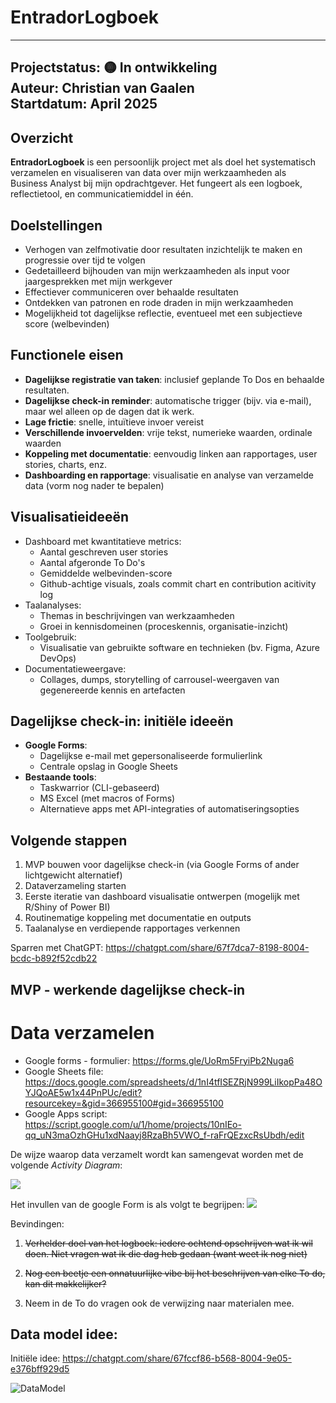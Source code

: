 # EntradorLogboek
---
Projectstatus: 🟡 In ontwikkeling  
Auteur: Christian van Gaalen  
Startdatum: April 2025
---

## Overzicht

**EntradorLogboek** is een persoonlijk project met als doel het systematisch verzamelen en visualiseren van data over mijn werkzaamheden als Business Analyst bij mijn opdrachtgever. 
Het fungeert als een logboek, reflectietool, en communicatiemiddel in één.

## Doelstellingen

- Verhogen van zelfmotivatie door resultaten inzichtelijk te maken en progressie over tijd te volgen
- Gedetailleerd bijhouden van mijn werkzaamheden als input voor jaargesprekken met mijn werkgever
- Effectiever communiceren over behaalde resultaten
- Ontdekken van patronen en rode draden in mijn werkzaamheden
- Mogelijkheid tot dagelijkse reflectie, eventueel met een subjectieve score (welbevinden)

## Functionele eisen

- **Dagelijkse registratie van taken**: inclusief geplande To Dos en behaalde resultaten. 
- **Dagelijkse check-in reminder**: automatische trigger (bijv. via e-mail), maar wel alleen op de dagen dat ik werk.
- **Lage frictie**: snelle, intuïtieve invoer vereist
- **Verschillende invoervelden**: vrije tekst, numerieke waarden, ordinale waarden
- **Koppeling met documentatie**: eenvoudig linken aan rapportages, user stories, charts, enz.
- **Dashboarding en rapportage**: visualisatie en analyse van verzamelde data (vorm nog nader te bepalen)

## Visualisatieideeën

- Dashboard met kwantitatieve metrics:
  - Aantal geschreven user stories
  - Aantal afgeronde To Do's
  - Gemiddelde welbevinden-score
  - Github-achtige visuals, zoals commit chart en contribution acitivity log
- Taalanalyses:
  - Themas in beschrijvingen van werkzaamheden
  - Groei in kennisdomeinen (proceskennis, organisatie-inzicht)
- Toolgebruik:
  - Visualisatie van gebruikte software en technieken (bv. Figma, Azure DevOps)
- Documentatieweergave:
  - Collages, dumps, storytelling of carrousel-weergaven van gegenereerde kennis en artefacten

## Dagelijkse check-in: initiële ideeën

- **Google Forms**:
  - Dagelijkse e-mail met gepersonaliseerde formulierlink
  - Centrale opslag in Google Sheets
- **Bestaande tools**:
  - Taskwarrior (CLI-gebaseerd)
  - MS Excel (met macros of Forms)
  - Alternatieve apps met API-integraties of automatiseringsopties

## Volgende stappen

1. MVP bouwen voor dagelijkse check-in (via Google Forms of ander lichtgewicht alternatief)
2. Dataverzameling starten
3. Eerste iteratie van dashboard visualisatie ontwerpen (mogelijk met R/Shiny of Power BI)
4. Routinematige koppeling met documentatie en outputs
5. Taalanalyse en verdiepende rapportages verkennen

Sparren met ChatGPT: https://chatgpt.com/share/67f7dca7-8198-8004-bcdc-b892f52cdb22

## MVP - werkende dagelijkse check-in

# Data verzamelen
- Google forms - formulier: https://forms.gle/UoRm5FryiPb2Nuga6
- Google Sheets file: https://docs.google.com/spreadsheets/d/1nI4tfISEZRjN999LiIkopPa48OYJQoAE5w1x44PnPUc/edit?resourcekey=&gid=366955100#gid=366955100
- Google Apps script: https://script.google.com/u/1/home/projects/10nIEo-qq_uN3maOzhGHu1xdNaayj8RzaBh5VWO_f-raFrQEzxcRsUbdh/edit

De wijze waarop data verzamelt wordt kan samengevat worden met de volgende _Activity Diagram_:

![](project/Activity%20Diagram%20EntradorLogboek.png)

Het invullen van de google Form is als volgt te begrijpen:
![](project/Proces%20Flow%20Google%20Forms.png)


Bevindingen:

1. ~~Verhelder doel van het logboek: iedere ochtend opschrijven wat ik wil doen. Niet vragen wat ik die dag heb gedaan (want weet ik nog niet)~~

2. ~~Nog een beetje een onnatuurlijke vibe bij het beschrijven van elke To do, kan dit makkelijker?~~

3. Neem in de To do vragen ook de verwijzing naar materialen mee. 

## Data model idee: 
Initiële idee: https://chatgpt.com/share/67fccf86-b568-8004-9e05-e376bff929d5

![DataModel](project/EntradorLogboek%20DataModel.png)
